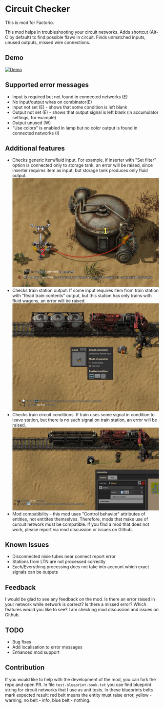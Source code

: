 # Circuit Checker

This is mod for Factorio.

This mod helps in troubleshooting your circuit networks.
Adds shortcut (Alt-C by default) to find possible flaws in circuit. Finds unmatched inputs, unused outputs, missed wire connections.

## Demo
[![Demo](https://i.imgur.com/mgDnQIh.png)](http://www.youtube.com/watch?v=XtN_u3z9w58)

## Supported error messages
 - Input is required but not found in connected networks (E)
 - No input/output wires on combinator(E)
 - Input not set (E) - shows that some condition is left blank
 - Output not set (E) - shows that output signal is left blank (in accumulator settings, for example)
 - Output unused (W)
 - "Use colors" is enabled in lamp but no color output is found in connected networks (I)

## Additional features
 - Checks generic item/fluid input. For example, if inserter with "Set filter" option is connected only to storage tank, an error will be raised, since inserter requires item as input, but storage tank produces only fluid output.
!["Any item example](demo_images/inserter-tank.png)
 - Checks train station output. If some input requires item from train station with "Read train contents" output, but this station has only trains with fluid wagons, an error will be raised.  
 ![Train contains example](demo_images/train_contains_error.png)
 - Checks train circuit conditions. If train uses some signal in condition to leave station, but there is no such signal on train station, an error will be raised.
  ![Train condition example](demo_images/train-condition.png)
 - Mod compatibility - this mod uses "Control behavior" attributes of entities, not entitites themselves. Therefore, mods that make use of curcuit network must be compatible. If you find a mod that does not work, please report via mod discussion or issues on Github.

## Known Issues
 - Disconnected nixie tubes near connect report error
 - Stations from LTN are not processed correctly 
 - Each/Everything processing does not take into account which exact signals can be outputs

## Feedback
I would be glad to see any feedback on the mod. 
Is there an error raised in your network while network is correct?
Is there a missed error?
Which features would you like to see?
I am checking mod discussion and issues on Github.


## TODO
 - Bug fixes
 - Add localisation to error messages
 - Enhanced mod support

## Contribution
If you would like to help with the development of the mod, you can fork the repo and open PR. In file `test-blueprint-book.txt` you can find blueprint string for circuit networks that I use as unit tests. In these blueprints belts mark expected result: red belt means the entity must raise error, yellow - warning, no belt - info, blue belt - nothing.